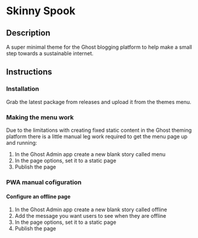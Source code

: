 # Skinny Spook

## Description

A super minimal theme for the Ghost blogging platform to help make a small step towards a sustainable internet.

## Instructions

### Installation

Grab the latest package from releases and upload it from the themes menu.

### Making the menu work

Due to the limitations with creating fixed static content in the Ghost theming platform there is a little manual leg work required to get the menu page up and running:

1. In the Ghost Admin app create a new blank story called menu
2. In the page options, set it to a static page
3. Publish the page

### PWA manual cofiguration

#### Configure an offline page

1. In the Ghost Admin app create a new blank story called offline
2. Add the message you want users to see when they are offline
3. In the page options, set it to a static page
4. Publish the page